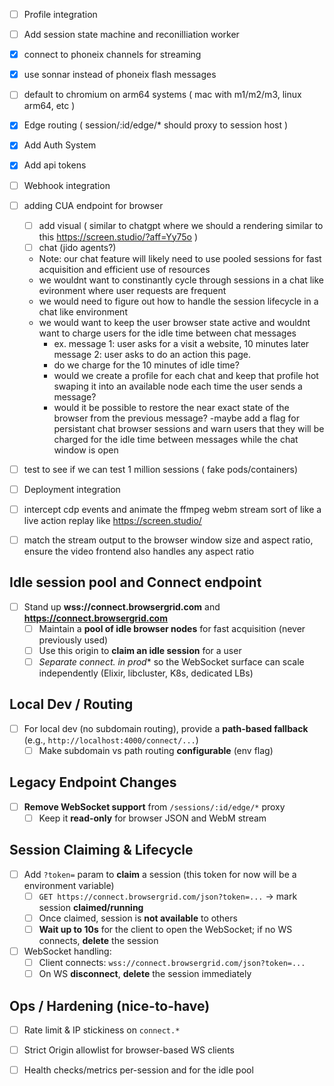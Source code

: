 - [ ] Profile integration
- [ ] Add session state machine and reconilliation worker
- [x] connect to phoneix channels for streaming
- [x] use sonnar instead of phoneix flash messages
- [ ] default to chromium on arm64 systems ( mac with m1/m2/m3, linux arm64, etc )
- [x] Edge routing ( session/:id/edge/* should proxy to session host )
- [x] Add Auth System 
- [x] Add api tokens
- [ ] Webhook integration





- [ ] adding CUA endpoint for browser
    - [ ] add visual ( similar to chatgpt where we should a  rendering  similar to this https://screen.studio/?aff=Yy75o )
    - [ ] chat  (jido agents?)
    - Note: our chat feature will likely need to use pooled sessions for fast acquisition and efficient use of resources
    - we wouldnt want to constinantly cycle through sessions in a chat like evironment where user requests are frequent
    - we would need to figure out how to handle the session lifecycle in a chat like environment
    - we would want to keep the user browser state active and wouldnt want to charge users for the idle time between chat messages
      - ex. message 1: user asks for a visit a website, 10 minutes later message 2: user asks to do an action this page. 
      - do we charge for the 10 minutes of idle time?
      - would we create a profile for each chat and keep that profile hot swaping it into an available node each time the user sends a message?
      - would it be possible to restore the near exact state of the browser from the previous message?
      -maybe add a flag for persistant chat browser sessions and warn users that they will be charged for the idle time between messages while the chat window is open
- [ ] test to see if we can test 1 million sessions ( fake pods/containers) 

- [ ] Deployment integration
- [ ] intercept cdp events and animate the ffmpeg webm stream sort of like a live action replay like https://screen.studio/
- [ ] match the stream output to the browser window size and aspect ratio, ensure the video frontend also handles any aspect ratio

## Idle session pool and Connect endpoint

- [ ] Stand up **wss://connect.browsergrid.com** and **https://connect.browsergrid.com**
  - [ ] Maintain a **pool of idle browser nodes** for fast acquisition (never previously used)
  - [ ] Use this origin to **claim an idle session** for a user
  - [ ] **Separate connect.* in prod** so the WebSocket surface can scale independently (Elixir, libcluster, K8s, dedicated LBs)

## Local Dev / Routing

- [ ] For local dev (no subdomain routing), provide a **path-based fallback** (e.g., `http://localhost:4000/connect/...`)
  - [ ] Make subdomain vs path routing **configurable** (env flag)

## Legacy Endpoint Changes

- [ ] **Remove WebSocket support** from `/sessions/:id/edge/*` proxy
  - [ ] Keep it **read-only** for browser JSON and WebM stream

## Session Claiming & Lifecycle

- [ ] Add `?token=` param to **claim** a session (this token for now will be a environment variable)
  - [ ] `GET https://connect.browsergrid.com/json?token=...` → mark session **claimed/running**
  - [ ] Once claimed, session is **not available** to others
  - [ ] **Wait up to 10s** for the client to open the WebSocket; if no WS connects, **delete** the session
- [ ] WebSocket handling:
  - [ ] Client connects: `wss://connect.browsergrid.com/json?token=...`
  - [ ] On WS **disconnect**, **delete** the session immediately

## Ops / Hardening (nice-to-have)

- [ ] Rate limit & IP stickiness on `connect.*`
- [ ] Strict Origin allowlist for browser-based WS clients
- [ ] Health checks/metrics per-session and for the idle pool

